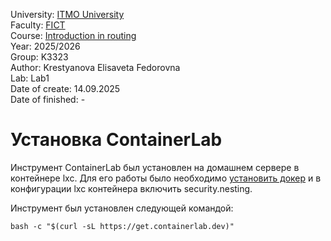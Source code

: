 University: [ITMO University](https://itmo.ru/ru/)<br />
Faculty: [FICT](https://fict.itmo.ru)<br />
Course: [Introduction in routing](https://github.com/itmo-ict-faculty/introduction-in-routing)<br />
Year: 2025/2026<br />
Group: K3323<br />
Author: Krestyanova Elisaveta Fedorovna<br />
Lab: Lab1<br />
Date of create: 14.09.2025<br />
Date of finished: -<br />

# Установка ContainerLab

Инструмент ContainerLab был установлен на домашнем сервере в контейнере lxc. Для его работы было необходимо [установить докер](https://docs.docker.com/engine/install/ubuntu/) и в конфигурации lxc контейнера включить security.nesting.

Инструмент был установлен следующей командой:

```bash -c "$(curl -sL https://get.containerlab.dev)"```
